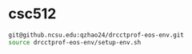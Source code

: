 # csc512

```sh
git@github.ncsu.edu:qzhao24/drcctprof-eos-env.git
source drcctprof-eos-env/setup-env.sh
```
